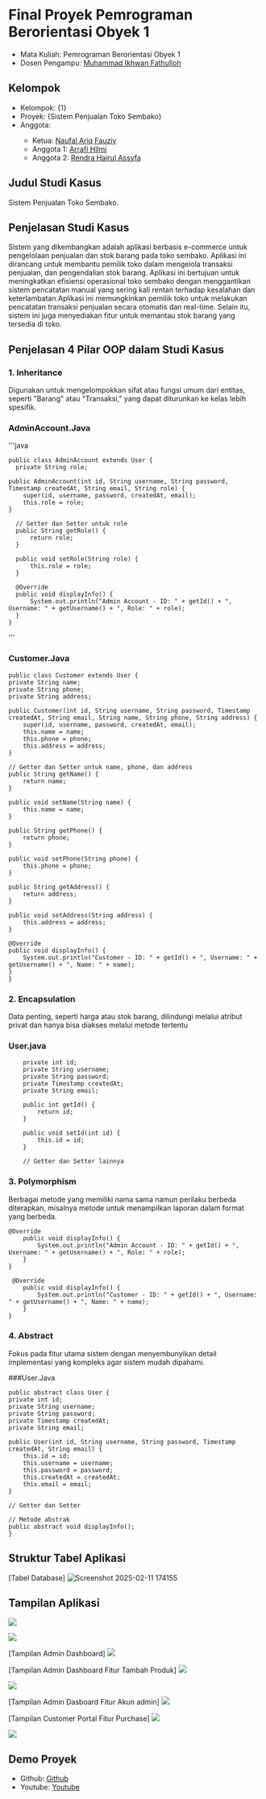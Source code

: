 # Final Proyek Pemrograman Berorientasi Obyek 1
<ul>
  <li>Mata Kuliah: Pemrograman Berorientasi Obyek 1</li>
  <li>Dosen Pengampu: <a href="https://github.com/Muhammad-Ikhwan-Fathulloh">Muhammad Ikhwan Fathulloh</a></li>
</ul>

## Kelompok
<ul>
  <li>Kelompok: {1}</li>
  <li>Proyek: {Sistem Penjualan Toko Sembako}</li>
  <li>Anggota:</li>
  <ul>
    <li>Ketua: <a href="">Naufal Ariq Fauziy</a></li>
    <li>Anggota 1: <a href="">Arrafi Hilmi</a></li>
    <li>Anggota 2: <a href="">Rendra Hairul Assyfa</a></li>
  </ul>
</ul>

## Judul Studi Kasus
<p>Sistem Penjualan Toko Sembako.</p>

## Penjelasan Studi Kasus
<p>Sistem yang dikembangkan adalah aplikasi berbasis e-commerce untuk pengelolaan penjualan dan stok barang pada toko sembako. Aplikasi ini dirancang untuk membantu pemilik toko dalam mengelola transaksi penjualan, dan pengendalian stok barang. Aplikasi ini bertujuan untuk meningkatkan efisiensi operasional toko sembako dengan menggantikan sistem pencatatan manual yang sering kali rentan terhadap kesalahan dan keterlambatan.Aplikasi ini memungkinkan pemilik toko untuk melakukan pencatatan transaksi penjualan secara otomatis dan real-time. Selain itu, sistem ini juga menyediakan fitur untuk memantau stok barang yang tersedia di toko.</p>

## Penjelasan 4 Pilar OOP dalam Studi Kasus

### 1. Inheritance
<p> Digunakan untuk mengelompokkan sifat atau fungsi umum dari entitas, seperti "Barang" atau "Transaksi," yang dapat diturunkan ke kelas lebih spesifik.</p>

### AdminAccount.Java

'''java

    public class AdminAccount extends User {
      private String role;

    public AdminAccount(int id, String username, String password, Timestamp createdAt, String email, String role) {
        super(id, username, password, createdAt, email);
        this.role = role;
    }

      // Getter dan Setter untuk role
      public String getRole() {
          return role;
      }
  
      public void setRole(String role) {
          this.role = role;
      }
  
      @Override
      public void displayInfo() {
          System.out.println("Admin Account - ID: " + getId() + ", Username: " + getUsername() + ", Role: " + role);
      }
    }
'''

### Customer.Java

    public class Customer extends User {
    private String name;
    private String phone;
    private String address;

    public Customer(int id, String username, String password, Timestamp createdAt, String email, String name, String phone, String address) {
        super(id, username, password, createdAt, email);
        this.name = name;
        this.phone = phone;
        this.address = address;
    }

    // Getter dan Setter untuk name, phone, dan address
    public String getName() {
        return name;
    }

    public void setName(String name) {
        this.name = name;
    }

    public String getPhone() {
        return phone;
    }

    public void setPhone(String phone) {
        this.phone = phone;
    }

    public String getAddress() {
        return address;
    }

    public void setAddress(String address) {
        this.address = address;
    }

    @Override
    public void displayInfo() {
        System.out.println("Customer - ID: " + getId() + ", Username: " + getUsername() + ", Name: " + name);
    }
    }


### 2. Encapsulation
Data penting, seperti harga atau stok barang, dilindungi melalui atribut privat dan hanya bisa diakses melalui metode tertentu
   
  ### User.java
        private int id;
        private String username;
        private String password;
        private Timestamp createdAt;
        private String email;
        
        public int getId() {
            return id;
        }
        
        public void setId(int id) {
            this.id = id;
        }
        
        // Getter dan Setter lainnya


### 3. Polymorphism
<p>Berbagai metode yang memiliki nama sama namun perilaku berbeda diterapkan, misalnya metode untuk menampilkan laporan dalam format yang berbeda.</p>

    @Override
        public void displayInfo() {
            System.out.println("Admin Account - ID: " + getId() + ", Username: " + getUsername() + ", Role: " + role);
        }
    }
    
     @Override
        public void displayInfo() {
            System.out.println("Customer - ID: " + getId() + ", Username: " + getUsername() + ", Name: " + name);
        }
    }
        
### 4. Abstract
<p>Fokus pada fitur utama sistem dengan menyembunyikan detail implementasi yang kompleks agar sistem mudah dipahami.</p>

  ###User.Java
    
    public abstract class User {
    private int id;
    private String username;
    private String password;
    private Timestamp createdAt;
    private String email;

    public User(int id, String username, String password, Timestamp createdAt, String email) {
        this.id = id;
        this.username = username;
        this.password = password;
        this.createdAt = createdAt;
        this.email = email;
    }

    // Getter dan Setter

    // Metode abstrak
    public abstract void displayInfo();
    }

  

## Struktur Tabel Aplikasi
[Tabel Database] ![Screenshot 2025-02-11 174155](https://github.com/user-attachments/assets/7e714929-5858-451f-bf2d-09469bd264f7)

## Tampilan Aplikasi
 ![](https://github.com/user-attachments/assets/b7e7f37d-b2d1-4fdd-9f2a-7f94df5bcd71)

 ![](https://github.com/user-attachments/assets/34a58889-3234-4f05-9453-62d49b980230)

[Tampilan Admin Dashboard] ![](https://github.com/user-attachments/assets/a00be17a-143a-4729-bf86-becc6eec9e33)

[Tampilan Admin Dashboard Fitur Tambah Produk] ![](https://github.com/user-attachments/assets/6364510b-adc7-42a7-b61f-63c82033e77f)

![](https://github.com/user-attachments/assets/94b7b0fc-68eb-4144-ba2b-cc9741bdf399)

[Tampilan Admin Dasboard Fitur Akun admin] ![](https://github.com/user-attachments/assets/8f673376-761e-4826-ac8f-f514e03c9507)

[Tampilan Customer Portal Fitur Purchase] ![](https://github.com/user-attachments/assets/1af3176c-9998-4883-9939-4812cf4dbd87)

![](https://github.com/user-attachments/assets/13e08529-c3d9-41b5-89d8-e29d1f265517)

## Demo Proyek
<ul>
  <li>Github: <a href="https://github.com/Naufal-Ariq/ProjectSistemPenjualanTokoSembako_Kelompok-1_TIF223PA">Github</a></li>
  <li>Youtube: <a href="">Youtube</a></li>
</ul>

